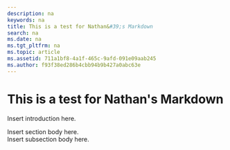 ```yaml
---
description: na
keywords: na
title: This is a test for Nathan&#39;s Markdown
search: na
ms.date: na
ms.tgt_pltfrm: na
ms.topic: article
ms.assetid: 711a1bf8-4a1f-465c-9afd-091e09aab245
ms.author: f93f38ed286b4cbb94b9b427a0abc63e
---
```

# This is a test for Nathan&#39;s Markdown
<?xml version='1.0' encoding='UTF-8'?>
<developerConceptualDocument
    xmlns='http://ddue.schemas.microsoft.com/authoring/2003/5'
    xmlns:xsi='http://www.w3.org/2001/XMLSchema-instance'
    xsi:schemaLocation='http://ddue.schemas.microsoft.com/authoring/2003/5 http://dduestorage.blob.core.windows.net/ddueschema/developer.xsd'>
    <introduction>
        <para>Insert introduction here.</para>
    </introduction>
    <section>
        <title>Section Heading</title>
        <content>
            <para>Insert section body here.</para>
        </content>
        <sections>
            <section>
                <title>Subsection Heading</title>
                <content>
                    <para>Insert subsection body here.</para>
                </content>
            </section>
        </sections>
    </section>
    <relatedTopics />
</developerConceptualDocument>
